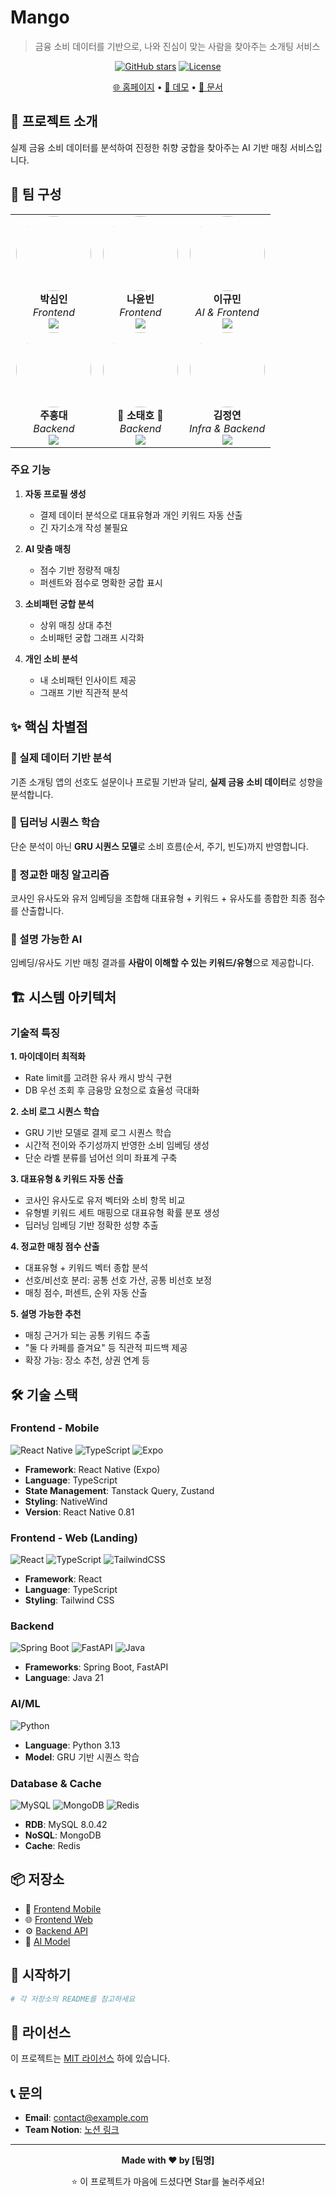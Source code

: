 # Mango

> 금융 소비 데이터를 기반으로, 나와 진심이 맞는 사람을 찾아주는 소개팅 서비스

<div align="center">

<!-- 로고 이미지 추가 -->
<!-- ![로고](이미지URL) -->

[![GitHub stars](https://img.shields.io/github/stars/조직명/저장소명?style=social)](링크)
[![License](https://img.shields.io/badge/license-MIT-blue.svg)](링크)

[🌐 홈페이지](링크) • [📱 데모](링크) • [📖 문서](링크)

</div>

## 🎯 프로젝트 소개

실제 금융 소비 데이터를 분석하여 진정한 취향 궁합을 찾아주는 AI 기반 매칭 서비스입니다.

## 👥 팀 구성

<table>
<tr>
<td align="center" width="33%">
<img src="https://github.com/IMCTZN.png" width="120" height="120" style="border-radius: 50%;">
<br/>
<b>박심인</b>
<br/>
<i>Frontend</i>
<br/>
<a href="https://github.com/IMCTZN">
<img src="https://img.shields.io/badge/GitHub-181717?style=flat&logo=github&logoColor=white"/>
</a>
</td>
<td align="center" width="33%">
<img src="https://github.com/skdbsqls.png" width="120" height="120" style="border-radius: 50%;">
<br/>
<b>나윤빈</b>
<br/>
<i>Frontend</i>
<br/>
<a href="https://github.com/skdbsqls">
<img src="https://img.shields.io/badge/GitHub-181717?style=flat&logo=github&logoColor=white"/>
</a>
</td>
<td align="center" width="33%">
<img src="https://github.com/Klomachenko.png" width="120" height="120" style="border-radius: 50%;">
<br/>
<b>이규민</b>
<br/>
<i>AI & Frontend</i>
<br/>
<a href="https://github.com/Klomachenko">
<img src="https://img.shields.io/badge/GitHub-181717?style=flat&logo=github&logoColor=white"/>
</a>
</td>
</tr>
<tr>
<td align="center" width="33%">
<img src="https://github.com/hongdaestreet.png" width="120" height="120" style="border-radius: 50%;">
<br/>
<b>주홍대</b>
<br/>
<i>Backend</i>
<br/>
<a href="https://github.com/hongdaestreet">
<img src="https://img.shields.io/badge/GitHub-181717?style=flat&logo=github&logoColor=white"/>
</a>
</td>
<td align="center" width="33%">
<img src="https://github.com/SoTaeHo.png" width="120" height="120" style="border-radius: 50%;">
<br/>
<b>👑 소태호 👑</b>
<br/>
<i>Backend</i>
<br/>
<a href="https://github.com/SoTaeHo">
<img src="https://img.shields.io/badge/GitHub-181717?style=flat&logo=github&logoColor=white"/>
</a>
</td>
<td align="center" width="33%">
<img src="https://github.com/blueconecell.png" width="120" height="120" style="border-radius: 50%;">
<br/>
<b>김정연</b>
<br/>
<i>Infra & Backend</i>
<br/>
<a href="https://github.com/blueconecell">
<img src="https://img.shields.io/badge/GitHub-181717?style=flat&logo=github&logoColor=white"/>
</a>
</td>
</tr>
</table>

### 주요 기능

1. **자동 프로필 생성**

   - 결제 데이터 분석으로 대표유형과 개인 키워드 자동 산출
   - 긴 자기소개 작성 불필요

2. **AI 맞춤 매칭**

   - 점수 기반 정량적 매칭
   - 퍼센트와 점수로 명확한 궁합 표시

3. **소비패턴 궁합 분석**

   - 상위 매칭 상대 추천
   - 소비패턴 궁합 그래프 시각화

4. **개인 소비 분석**
   - 내 소비패턴 인사이트 제공
   - 그래프 기반 직관적 분석

## ✨ 핵심 차별점

### 🔹 실제 데이터 기반 분석

기존 소개팅 앱의 선호도 설문이나 프로필 기반과 달리, **실제 금융 소비 데이터**로 성향을 분석합니다.

### 🔹 딥러닝 시퀀스 학습

단순 분석이 아닌 **GRU 시퀀스 모델**로 소비 흐름(순서, 주기, 빈도)까지 반영합니다.

### 🔹 정교한 매칭 알고리즘

코사인 유사도와 유저 임베딩을 조합해 대표유형 + 키워드 + 유사도를 종합한 최종 점수를 산출합니다.

### 🔹 설명 가능한 AI

임베딩/유사도 기반 매칭 결과를 **사람이 이해할 수 있는 키워드/유형**으로 제공합니다.

## 🏗️ 시스템 아키텍처

### 기술적 특징

**1. 마이데이터 최적화**

- Rate limit를 고려한 유사 캐시 방식 구현
- DB 우선 조회 후 금융망 요청으로 효율성 극대화

**2. 소비 로그 시퀀스 학습**

- GRU 기반 모델로 결제 로그 시퀀스 학습
- 시간적 전이와 주기성까지 반영한 소비 임베딩 생성
- 단순 라벨 분류를 넘어선 의미 좌표계 구축

**3. 대표유형 & 키워드 자동 산출**

- 코사인 유사도로 유저 벡터와 소비 항목 비교
- 유형별 키워드 세트 매핑으로 대표유형 확률 분포 생성
- 딥러닝 임베딩 기반 정확한 성향 추출

**4. 정교한 매칭 점수 산출**

- 대표유형 + 키워드 벡터 종합 분석
- 선호/비선호 분리: 공통 선호 가산, 공통 비선호 보정
- 매칭 점수, 퍼센트, 순위 자동 산출

**5. 설명 가능한 추천**

- 매칭 근거가 되는 공통 키워드 추출
- "둘 다 카페를 즐겨요" 등 직관적 피드백 제공
- 확장 가능: 장소 추천, 상권 연계 등

## 🛠️ 기술 스택

### Frontend - Mobile

![React Native](https://img.shields.io/badge/React_Native-61DAFB?style=flat-square&logo=react&logoColor=black)
![TypeScript](https://img.shields.io/badge/TypeScript-3178C6?style=flat-square&logo=typescript&logoColor=white)
![Expo](https://img.shields.io/badge/Expo-000020?style=flat-square&logo=expo&logoColor=white)

- **Framework**: React Native (Expo)
- **Language**: TypeScript
- **State Management**: Tanstack Query, Zustand
- **Styling**: NativeWind
- **Version**: React Native 0.81

### Frontend - Web (Landing)

![React](https://img.shields.io/badge/React-61DAFB?style=flat-square&logo=react&logoColor=black)
![TypeScript](https://img.shields.io/badge/TypeScript-3178C6?style=flat-square&logo=typescript&logoColor=white)
![TailwindCSS](https://img.shields.io/badge/Tailwind-38B2AC?style=flat-square&logo=tailwind-css&logoColor=white)

- **Framework**: React
- **Language**: TypeScript
- **Styling**: Tailwind CSS

### Backend

![Spring Boot](https://img.shields.io/badge/Spring_Boot-6DB33F?style=flat-square&logo=spring-boot&logoColor=white)
![FastAPI](https://img.shields.io/badge/FastAPI-009688?style=flat-square&logo=fastapi&logoColor=white)
![Java](https://img.shields.io/badge/Java_21-007396?style=flat-square&logo=openjdk&logoColor=white)

- **Frameworks**: Spring Boot, FastAPI
- **Language**: Java 21

### AI/ML

![Python](https://img.shields.io/badge/Python_3.13-3776AB?style=flat-square&logo=python&logoColor=white)

- **Language**: Python 3.13
- **Model**: GRU 기반 시퀀스 학습

### Database & Cache

![MySQL](https://img.shields.io/badge/MySQL_8.0-4479A1?style=flat-square&logo=mysql&logoColor=white)
![MongoDB](https://img.shields.io/badge/MongoDB-47A248?style=flat-square&logo=mongodb&logoColor=white)
![Redis](https://img.shields.io/badge/Redis-DC382D?style=flat-square&logo=redis&logoColor=white)

- **RDB**: MySQL 8.0.42
- **NoSQL**: MongoDB
- **Cache**: Redis

## 📦 저장소

- 🎨 [Frontend Mobile](저장소링크)
- 🌐 [Frontend Web](저장소링크)
- ⚙️ [Backend API](저장소링크)
- 🤖 [AI Model](저장소링크)

## 🚀 시작하기

```bash
# 각 저장소의 README를 참고하세요
```

## 📄 라이선스

이 프로젝트는 [MIT 라이선스](LICENSE) 하에 있습니다.

## 📞 문의

- **Email**: contact@example.com
- **Team Notion**: [노션 링크](링크)

---

<div align="center">

**Made with ❤️ by [팀명]**

⭐ 이 프로젝트가 마음에 드셨다면 Star를 눌러주세요!

</div>
